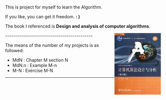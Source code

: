 
This is project for myself to learn the Algorithm.
 
If you like, you can get it freedom. **: )**

The book I referenced is **Design and analysis of computer algorithms**. 

<img height="200" width="150" src="./others/book.jpg" align="right">
--------------------------------------------

The means of the number of my projects is as followed:

- MdN : Chapter M section N
- MdN.n : Example M-n
- M-N : Exercise M-N

------------------------------------------

<!-- ![The referenced book](./others/book.jpg) -->